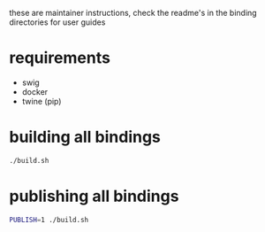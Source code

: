 these are maintainer instructions, check the readme's in the binding
directories for user guides

# requirements
* swig
* docker
* twine (pip)

# building all bindings
```sh
./build.sh
```

# publishing all bindings
```sh
PUBLISH=1 ./build.sh
```
